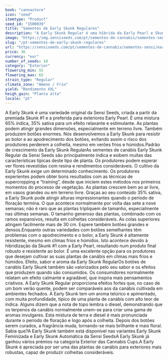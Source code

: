 ```yaml
---
book: "cannastore"
icon: "seed"
itemtype: "Product"
seed_id: "1500039"
title: "Sementes de Early Skunk Regulares"
description: "A Early Skunk Regular é uma híbrida da Early Pearl e Skunk #1, 35% sativa/65% índica, cresce bem no exterior e proporciona colheitas consideráveis."
image: "https://img.sensiseeds.com/pt/sementes-de-cannabis/sementes-sensi/early-skunk-image.png"
slug: "/pt-sementes-de-early-skunk-regulares"
url: "https://sensiseeds.com/pt/sementes-de-cannabis/sementes-sensi/early-skunk?a_aid=cannastore"
price: 36
currency: "eur"
number_of_seeds: 10
category: "Exterior"
flowering_min: 55
flowering_max: 65
strain_type: "Regular"
climate_zone: "Ameno / Frio"
yield: "Rendimento XXL"
heigh_gain: "Planta alta"
locale: "pt"
---
```

A Early Skunk é uma variedade original da Sensi Seeds, criada a partir da premiada Skunk #1 e a preferida para exteriores Early Pearl. É uma mistura 65% índica, 35% sativa para um efeito relaxante e estimulante. As plantas podem atingir grandes dimensões, especialmente em terreno livre. Também produzem botões enormes. Nós desenvolvemos a Early Skunk para resistir ao bolor e ao apodrecimento dos botões, evitando assim o risco dos produtores perderem a colheita, mesmo em verões frios e húmidos.Padrão de crescimento da Early Skunk RegularAs sementes de canábis Early Skunk Regular da Sensi Seeds são principalmente índica e exibem muitas das características típicas deste tipo de planta. Os produtores podem esperar ver flores revestidas com resina e rendimentos consideráveis. O cultivo da Early Skunk exige um determinado conhecimento. Os produtores experientes podem obter bons resultados com as técnicas de supercropping e “training”, desde que iniciem estes métodos nos primeiros momentos do processo de vegetação. As plantas crescem bem ao ar livre, em vasos grandes ou em terreno livre. Graças ao seu conteúdo 35% sativa, a Early Skunk pode atingir alturas impressionantes quando o período de floração termina. O que acontece normalmente por volta das sete a nove semanas; não é raro que as plantas tripliquem de tamanho, especialmente nas últimas semanas. O tamanho generoso das plantas, combinado com os ramos expansivos, resulta em colheitas consideráveis. As colas superiores atingem facilmente mais de 30 cm. Espere também botões grandes e densos.Enquanto outras variedades com botões semelhantes têm problemas com o apodrecimento e o bolor, a Early Skunk é altamente resistente, mesmo em climas frios e húmidos. Isto acontece devido à hibridização da Skunk #1 com a Early Pearl, resultando num produto final robusto e resistente ao bolor. É uma excelente opção para os produtores que desejam cultivar as suas plantas de canábis em climas mais frios e húmidos. Efeito, sabor e aroma da Early Skunk RegularOs botões de canábis Early Skunk também são valorizados pelo seu sabor e os efeitos que produzem quando são consumidos. Os consumidores normalmente relatam um efeito calmante e agradável, que inspira mais pensamentos criativos. A Early Skunk Regular proporciona efeitos fortes que, no caso de um bom verão quente, podem ser comparáveis aos da canábis cultivada em ambientes fechados. A Early Skunk tem um aroma telúrico e apimentado, com muita profundidade, típico de uma planta de canábis com alto teor de índica. Alguns dizem que a nota de topo lembra o diesel, demonstrando que os terpenos da canábis normalmente unem-se para criar uma gama de aromas invulgares. Esta mistura de terra e diesel é mais pronunciada durante o período de floração e logo após a colheita. Depois dos botões serem curados, a fragrância muda, tornando-se mais brilhante e mais floral. Sabia que?A Early Skunk também está disponível nas variantes Early Skunk Feminizada e Early Skunk Automática da Sensi SeedsA Early Skunk já ganhou vários prémios na categoria Exterior das Cannabis Cups.A Early Skunk é apreciada por ser uma das plantas de canábis para exteriores mais robustas, capaz de produzir colheitas consideráveis.
